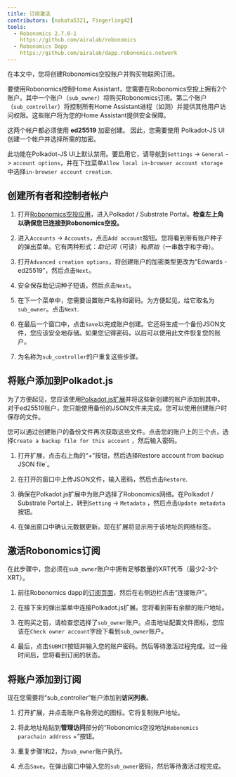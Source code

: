 ```yaml
---
title: 订阅激活
contributors: [nakata5321, Fingerling42]
tools:   
  - Robonomics 2.7.0-1
    https://github.com/airalab/robonomics
  - Robonomics Dapp 
    https://github.com/airalab/dapp.robonomics.network
---
```


在本文中，您将创建Robonomics空投账户并购买物联网订阅。 

<robo-wiki-picture src="home-assistant/sub_activate.png" />


要使用Robonomics控制Home Assistant，您需要在Robonomics空投上拥有2个账户。其中一个账户（`sub_owner`）将购买Robonomics订阅。第二个账户（`sub_controller`）将控制所有Home Assistant进程（如测）并提供其他用户访问权限。这些账户将为您的Home Assistant提供安全保障。 

<robo-wiki-note type="warning" title="WARNING">

这两个帐户都必须使用 **ed25519** 加密创建。 因此，您需要使用 Polkadot-JS UI 创建一个帐户并选择所需的加密。

此功能在Polkadot-JS UI上默认禁用。要启用它，请导航到`Settings` -> `General` -> `account options`，并在下拉菜单`Allow local in-browser account storage`中选择`in-browser account creation`.

</robo-wiki-note>

## 创建所有者和控制者帐户

<robo-wiki-video autoplay loop controls :videos="[{src: 'https://cloudflare-ipfs.com/ipfs/QmQiJYPYajUJXENX2PzSJMSKGSshyWyPNqugSYxP5eCNvm', type:'mp4'}]" />

1. 打开[Robonomics空投应用](https://polkadot.js.org/apps/?rpc=wss%3A%2F%2Fkusama.rpc.robonomics.network%2F#/)，进入Polkadot / Substrate Portal。**检查左上角以确保您已连接到Robonomics空投。**

2. 进入`Accounts` -> `Accounts`，点击`Add account`按钮。您将看到带有账户种子的弹出菜单。它有两种形式：*助记词*（可读）和*原始*（一串数字和字母）。 

3. 打开`Advanced creation options`，将创建账户的加密类型更改为“Edwards - ed25519”，然后点击`Next`。


4. 安全保存助记词种子短语，然后点击`Next`。

5. 在下一个菜单中，您需要设置账户名称和密码。为方便起见，给它取名为`sub_owner`。点击`Next`.

6. 在最后一个窗口中，点击`Save`以完成账户创建。它还将生成一个备份JSON文件，您应该安全地存储。如果您记得密码，以后可以使用此文件恢复您的账户。

7. 为名称为`sub_controller`的户重复这些步骤。


## 将账户添加到Polkadot.js

为了方便起见，您应该使用[Polkadot.js扩展](https://polkadot.js.org/extension/)并将这些新创建的账户添加到其中。对于ed25519账户，您只能使用备份的JSON文件来完成。您可以使用创建账户时保存的文件。

您可以通过创建账户的备份文件再次获取这些文件。点击您的账户上的三个点，选择`Create a backup file for this account` ，然后输入密码。

<robo-wiki-video autoplay loop controls :videos="[{src: 'https://cloudflare-ipfs.com/ipfs/QmRd7gztUjWkLF4W2XuJwy5aXBwzNV2aPCU6CQQLvUpSNj', type:'mp4'}]" />

1. 打开扩展，点击右上角的“+”按钮，然后选择Restore account from backup JSON file`。

2. 在打开的窗口中上传JSON文件，输入密码，然后点击`Restore`.

3. 确保在Polkadot.js扩展中为账户选择了Robonomics网络。在Polkadot / Substrate Portal上，转到`Setting` -> `Metadata` ，然后点击`Update metadata`按钮。 

4. 在弹出窗口中确认元数据更新。现在扩展将显示用于该地址的网络标签。

<robo-wiki-video autoplay loop controls :videos="[{src: 'https://cloudflare-ipfs.com/ipfs/QmT5sTNP9t8gpbD4RJJw6ETwG4wiziiChAh2uHHBk9Zsyd', type:'mp4'}]" />

## 激活Robonomics订阅 

<robo-wiki-note type="okay">

在此步骤中，您必须在`sub_owner`账户中拥有足够数量的XRT代币（最少2-3个XRT）。

</robo-wiki-note>

<robo-wiki-video autoplay loop controls :videos="[{src: 'https://cloudflare-ipfs.com/ipfs/QmXrFCajmJgkRDSbshGD3QehjnoyS6jafEPSjHdYkoBHum', type:'mp4'}]" />

1. 前往Robonomics dapp的[订阅页面](https://dapp.robonomics.network/#/subscription)，然后在右侧边栏点击“连接账户”。

2. 在接下来的弹出菜单中连接Polkadot.js扩展。您将看到带有余额的账户地址。

3. 在购买之前，请检查您选择了`sub_owner`账户。点击地址配置文件图标，您应该在`Check owner account`字段下看到`sub_owner`账户。

4. 最后，点击`SUBMIT`按钮并输入您的账户密码。然后等待激活过程完成。过一段时间后，您将看到订阅的状态。


## 将账户添加到订阅

现在您需要将“sub_controller”帐户添加到**访问列表**。

<robo-wiki-video autoplay loop controls :videos="[{src: 'https://cloudflare-ipfs.com/ipfs/QmV1gkwtcXsWv54ov9tuXfcHg7nqs1foM8cRwts4sqnqtX', type:'mp4'}]" />

1. 打开扩展，并点击账户名称旁边的图标。它将复制账户地址。


2. 将此地址粘贴到**管理访问**部分的“Robonomics空投地址`Robonomics parachain address` +”按钮。 

3. 重复步骤1和2，为`sub_owner`账户执行。

4. 点击`Save`。在弹出窗口中输入您的`sub_owner`密码，然后等待激活过程完成。
